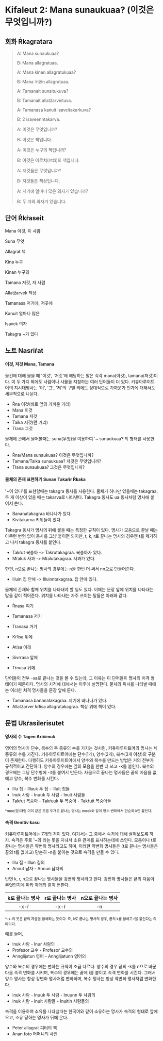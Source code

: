 # Kifaleut 2: Mana sunaukuaa? (이것은 무엇입니까?)





## 회화 Ṙkagratara



>A: Mana sunaukuaa?
>
>B: Mana allagratuaa.
>
>A: Mana kinan allagratukuaa?
>
>B: Mana Irtžin allagratuaa.
>
>A: Tamanait sunaitukuva?
>
>B: Tamanait allatžarveituva.
>
>A: Tamanasa kanuit isaveitakarkuva?
>
>B: 2 isaveenntakarva.

> A: 이것은 무엇입니까?
>
> B: 이것은 책입니다.
>
> A: 이것은 누구의 책입니까?
>
> B: 이것은 이르치(Irtži)의 책입니다.
>
> A: 저것들은 무엇입니까?
>
> B: 저것들은 책상입니다.
>
> A: 저기에 얼마나 많은 의자가 있습니까?
>
> B: 두 개의 의자가 있습니다.





## 단어 Ṙkṙaseit



Mana 이것, 이 사람

Suna 무엇

Allagrat 책

Kina 누구

Kinan 누구의

Tamana 저것, 저 사람

Allatžarvek 책상

Tamanasa 저기에, 저곳에

Kanuit 얼마나 많은

Isavek 의자

Takagra ~가 있다





## 노트 Nasriṙat



#### 이것, 저것 Mana, Tamana

물건에 대해 물을 때 '이것', '저것'에 해당하는 말은 각각 mana(이것), tamana(저것)이다. 이 두 가지 외에도 사람이나 사물을 지칭하는 여러 단어들이 더 있다. 키츄아루이트어의 지시대명사는 '이', '그', '저'의 구별 외에도 상대적으로 가까운가 먼가에 대해서도 세부적으로 나뉜다.

- Ṙna 이것(바로 앞의 가까운 거리)
- Mana 이것
- Tamana 저것
- Taika 저것(먼 거리)
- Tṙana 그것

물체에 관해서 물어볼때는 suna(무엇)을 이용하여 '~ sunaukuaa?'의 형태를 사용한다.

- Ṙna/Mana sunaukuaa? 이것은 무엇입니까?
- Tamana/Taika sunaukuaa? 저것은 무엇입니까?
- Tṙana sunaukuaa? 그것은 무엇입니까?



#### 물체의 존재 표현하기 Sunan Takaṙir Ṙkaka

'~이 있다'를 표현할때는 takagra 동사를 사용한다. 물체가 하나만 있을때는 takagraa, 두 개 이상이 있을 때는 takarva로 나타낸다. Takagra 동사도 ua 동사처럼 명사에 붙여서 쓴다.

- Bananatakagraa 바나나가 있다.
- Kivitakarva 키위들이 있다.

Takagra 동사가 명사의 뒤에 붙을 때는 특정한 규칙이 있다. 명사가 모음으로 끝날 때는 아무런 변형 없이 동사를 그냥 붙이면 되지만, t, k, r로 끝나는 명사의 경우엔 t를 제거하고 나서 takagra 동사를 붙인다.

- Takṙut 복숭아 -> Takṙutakagraa. 복숭아가 있다. 
- Mṙaluk 사과 -> Mṙalutakagraa. 사과가 있다.

한편, n으로 끝나는 명사의 경우에는 n을 한번 더 써서 nn으로 만들어준다.

- Illuin 집 안에 -> Illuinntakagraa. 집 안에 있다.

물체의 존재와 함께 위치를 나타내야 할 일도 있다. 이때는 문장 앞에 위치를 나타내는 말을 같이 적어준다. 위치를 나타내는 자주 쓰이는 말들은 아래와 같다.

- Ṙnasa 여기
- Tamanasa 저기
- Tṙanasa 거기
- Kṙlisa 위에
- Atisa 아래

- Sivrrasa 앞에
- Tṙnusa 뒤에

단어들이 전부 -sa로 끝나는 것을 볼 수 있는데, 그 이유는 이 단어들이 명사의 처격 형태이기 때문이다. 명사의 처격에 대해서는 이후에 설명한다. 물체의 위치를 나타낼 때에는 이러한 처격 명사들을 문장 앞에 둔다.

- Tamanasa bananatakagraa. 저기에 바나나가 있다.
- Allatžarveṙ kṙlisa allagratakagraa. 책상 위에 책이 있다.





## 문법 Ukṙasilerisutet



#### 명사의 수 Tagen Aričimuk

영어의 명사가 단수, 복수의 두 종류의 수를 가지는 것처럼, 키츄아루이트어의 명사는 세 종류의 수를 가진다. 키츄아루이트어에는 단수(1개), 양수(2개), 복수(3개 이상)의 구분이 존재한다. 다행히도 키츄아루이트어에서 양수와 복수를 만드는 방법은 거의 전부가 규칙적이고 간단하다. 양수의 경우에는 앞의 모음을 한번 더 쓰고 -k를 붙인다.  복수의 경우에는 그냥 단수형에 -it를 붙여서 만든다. 자음으로 끝나는 명사들은 끝의 자음을 없에고 양수, 복수 변화를 시킨다.

- Illu 집 - Illuuk 두 집 - Illuit 집들
- Inuk 사람 - Inuuk 두 사람 - Inuit 사람들
- Takṙut 복숭아 - Takṙuuk 두 복숭아 - Takṙuit 복숭아들

<small>*mee(양)처럼 이미 같은 모음 두개로 끝나는 명사는 meek와 같이 양수 변화에서 단순히 k만 붙인다.</small>



#### 속격 Genitiv kasu

키츄아루이트어에는 7개의 격이 있다. 여기서는 그 중에서 속격에 대해 살펴보도록 하자. 속격은 주로 '~의'라는 뜻을 지녀서 소유 관계를 표시하는데에 쓰인다. 모음이나 t로 끝나는 명사들은 약변화 명사라고도 하며, 이러한 약변화 명사들은 (t로 끝나는 명사들은 끝의 t를 없에고) 단순히 -n을 붙이는 것으로 속격을 만들 수 있다.

- Illu 집 - Illun 집의
- Annut 남자 - Annun 남자의

반면 k, r, n으로 끝나는 명사들을 강변화 명사라고 한다. 강변화 명사들은 끝의 자음이 무엇인지에 따라 아래와 같이 변한다.

| k로 끝나는 명사 | r로 끝나는 명사 | n으로 끝나는 명사 |
| :-------------: | :-------------: | :---------------: |
|      -x-ṙ       |      -x-ṙ       |        -n         |

<small>*-x-의 뜻은 끝의 자음을 없에라는 뜻이다. 즉, k로 끝나는 명사의 경우, 끝의 k를 없에고 ṙ을 붙인다는 의미이다.</small>

예를 들어,

- Inuk 사람 - Inuṙ 사람의
- Profesor 교수 - Profesoṙ 교수의
- Annglijatun 영어 - Annglijatunn 영어의

양수와 복수의 경우에는 변하는 규칙이 조금 다르다. 양수의 경우 끝의 -k를 n으로 바꾼 다음 속격 변화를 시키며, 복수의 경우에는 끝에 i를 붙이고 속격 변화를 시킨다. 그래서 양수 명사는 항상 강변화 명사처럼 변화하며, 복수 명사는 항상 약변화 명사처럼 변화한다.

- Inuk 사람 - Inuuk 두 사람 - Inuunn 두 사람의
- Inuk 사람 - Inuit 사람들 - Inuitin 사람들의

속격을 이용하여 소유를 나타낼때는 한국어와 같이 소유하는 명사가 속격의 형태로 앞에 오고, 소유 당하는 명사가 뒤에 온다.

- Peteṙ allagrat 피터의 책
- Anan foto 어머니의 사진
